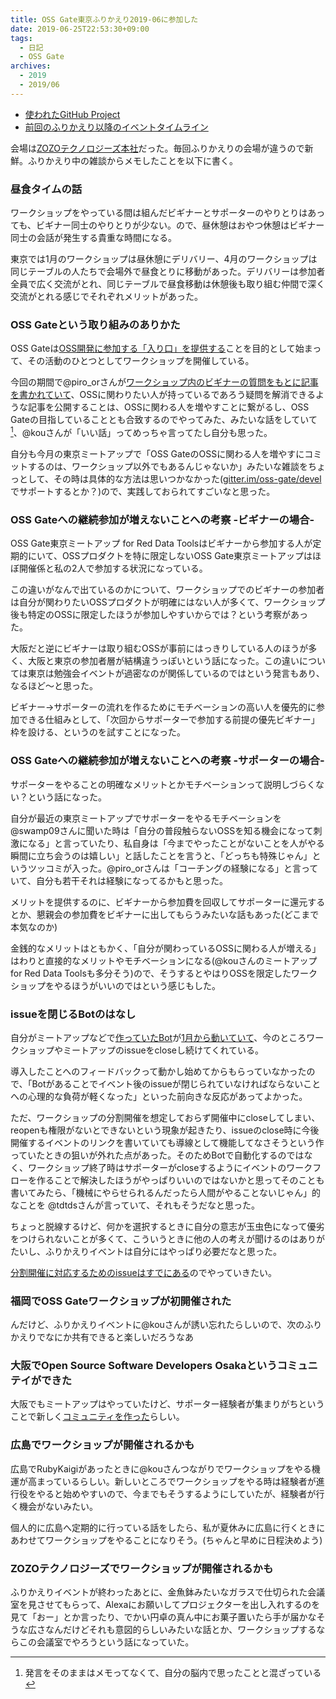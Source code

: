 ```yaml
---
title: OSS Gate東京ふりかえり2019-06に参加した
date: 2019-06-25T22:53:30+09:00
tags:
  - 日記
  - OSS Gate
archives:
  - 2019
  - 2019/06
---
```


- [使われたGitHub Project](https://github.com/oss-gate/retrospective/projects/8)
- [前回のふりかえり以降のイベントタイムライン](https://github.com/oss-gate/retrospective/blob/master/2019-06/timeline.md)

会場は[ZOZOテクノロジーズ本社](https://tech.zozo.com/access/#aoyama)だった。毎回ふりかえりの会場が違うので新鮮。ふりかえり中の雑談からメモしたことを以下に書く。

### 昼食タイムの話

ワークショップをやっている間は組んだビギナーとサポーターのやりとりはあっても、ビギナー同士のやりとりが少ない。ので、昼休憩はおやつ休憩はビギナー同士の会話が発生する貴重な時間になる。

東京では1月のワークショップは昼休憩にデリバリー、4月のワークショップは同じテーブルの人たちで会場外で昼食とりに移動があった。デリバリーは参加者全員で広く交流がとれ、同じテーブルで昼食移動は休憩後も取り組む仲間で深く交流がとれる感じでそれぞれメリットがあった。

### OSS Gateという取り組みのありかた

OSS Gateは[OSS開発に参加する「入り口」を提供する](https://oss-gate.github.io/about/)ことを目的として始まって、その活動のひとつとしてワークショップを開催している。

今回の期間で@piro_orさんが[ワークショップ内のビギナーの質問をもとに記事を書かれていて](https://github.com/oss-gate/retrospective/blob/master/2019-06/timeline.md#2019-06-18-oss-gate%E3%83%AF%E3%83%BC%E3%82%AF%E3%82%B7%E3%83%A7%E3%83%83%E3%83%97%E3%81%AB%E9%96%A2%E3%81%99%E3%82%8B%E8%A8%98%E4%BA%8B%E3%81%AE%E5%85%AC%E9%96%8B)、OSSに関わりたい人が持っているであろう疑問を解消できるような記事を公開することは、OSSに関わる人を増やすことに繋がるし、OSS Gateの目指していることとも合致するのでやってみた、みたいな話をしていて[^正確でない]、@kouさんが「いい話」ってめっちゃ言ってたし自分も思った。

[^正確でない]:発言をそのままはメモってなくて、自分の脳内で思ったことと混ざっている

自分も今月の東京ミートアップで「OSS GateのOSSに関わる人を増やすにコミットするのは、ワークショップ以外でもあるんじゃないか」みたいな雑談をちょっとして、その時は具体的な方法は思いつかなかった([gitter.im/oss-gate/devel](https://gitter.im/oss-gate/devel)でサポートするとか？)ので、実践しておられてすごいなと思った。

### OSS Gateへの継続参加が増えないことへの考察 -ビギナーの場合-

OSS Gate東京ミートアップ for Red Data Toolsはビギナーから参加する人が定期的にいて、OSSプロダクトを特に限定しないOSS Gate東京ミートアップはほぼ開催係と私の2人で参加する状況になっている。

この違いがなんで出ているのかについて、ワークショップでのビギナーの参加者は自分が関わりたいOSSプロダクトが明確にはない人が多くて、ワークショップ後も特定のOSSに限定したほうが参加しやすいからでは？という考察があった。

大阪だと逆にビギナーは取り組むOSSが事前にはっきりしている人のほうが多く、大阪と東京の参加者層が結構違うっぽいという話になった。この違いについては東京は勉強会イベントが過密なのが関係しているのではという発言もあり、なるほど〜と思った。

ビギナー→サポーターの流れを作るためにモチベーションの高い人を優先的に参加できる仕組みとして、「次回からサポーターで参加する前提の優先ビギナー」枠を設ける、というのを試すことになった。

### OSS Gateへの継続参加が増えないことへの考察 -サポーターの場合-

サポーターをやることの明確なメリットとかモチベーションって説明しづらくない？という話になった。

自分が最近の東京ミートアップでサポーターをやるモチベーションを@swamp09さんに聞いた時は「自分の普段触らないOSSを知る機会になって刺激になる」と言っていたり、私自身は「今までやったことがないことを人がやる瞬間に立ち会うのは嬉しい」と話したことを言うと、「どっちも特殊じゃん」というツッコミが入った。@piro_orさんは「コーチングの経験になる」と言っていて、自分も若干それは経験になってるかもと思った。

メリットを提供するのに、ビギナーから参加費を回収してサポーターに還元するとか、懇親会の参加費をビギナーに出してもらうみたいな話もあった(どこまで本気なのか)

金銭的なメリットはともかく、「自分が関わっているOSSに関わる人が増える」はわりと直接的なメリットやモチベーションになる(@kouさんのミートアップ for Red Data Toolsも多分そう)ので、そうするとやはりOSSを限定したワークショップをやるほうがいいのではという感じもした。

### issueを閉じるBotのはなし

自分がミートアップなどで[作っていたBot](https://github.com/oss-gate/issue-cleaner)が[1月から動いていて](https://gitter.im/oss-gate/general?at=5c46e95635350772cf6e9039)、今のところワークショップやミートアップのissueをcloseし続けてくれている。

導入したことへのフィードバックって動かし始めてからもらっていなかったので、「Botがあることでイベント後のissueが閉じられていなければならないことへの心理的な負荷が軽くなった」といった前向きな反応があってよかった。

ただ、ワークショップの分割開催を想定しておらず開催中にcloseしてしまい、reopenも権限がないとできないという現象が起きたり、issueのclose時に今後開催するイベントのリンクを書いていても導線として機能してなさそうという作っていたときの狙いが外れた点があった。そのためBotで自動化するのではなく、ワークショップ終了時はサポーターがcloseするようにイベントのワークフローを作ることで解決したほうがやっぱりいいのではないかと思ってそのことも書いてみたら、「機械にやらせられるんだったら人間がやることないじゃん」的なことを @tdtdsさんが言っていて、それもそうだなと思った。

ちょっと脱線するけど、何かを選択するときに自分の意志が玉虫色になって優劣をつけられないことが多くて、こういうときに他の人の考えが聞けるのはありがたいし、ふりかえりイベントは自分にはやっぱり必要だなと思った。

[分割開催に対応するためのissueはすでにある](https://github.com/oss-gate/issue-cleaner/issues/11)のでやっていきたい。

### 福岡でOSS Gateワークショップが初開催された

んだけど、ふりかえりイベントに@kouさんが誘い忘れたらしいので、次のふりかえりでなにか共有できると楽しいだろうなあ

### 大阪でOpen Source Software Developers Osakaというコミュニテイができた

大阪でもミートアップはやっていたけど、サポーター経験者が集まりがちということで新しく[コミュニティを作った](https://www.meetup.com/ja-JP/Open-Source-Software-Developers-Osaka/)らしい。

### 広島でワークショップが開催されるかも

広島でRubyKaigiがあったときに@kouさんつながりでワークショップをやる機運が高まっているらしい。新しいところでワークショップをやる時は経験者が進行役をやると始めやすいので、今までもそうするようにしていたが、経験者が行く機会がないみたい。

個人的に広島へ定期的に行っている話をしたら、私が夏休みに広島に行くときにあわせてワークショップをやることになりそう。(ちゃんと早めに日程決めよう)

### ZOZOテクノロジーズでワークショップが開催されるかも

ふりかえりイベントが終わったあとに、金魚鉢みたいなガラスで仕切られた会議室を見させてもらって、Alexaにお願いしてプロジェクターを出し入れするのを見て「おー」とか言ったり、でかい円卓の真ん中にお菓子置いたら手が届かなそうな広さなんだけどそれも意図的らしいみたいな話とか、ワークショップするならこの会議室でやろうという話になっていた。
